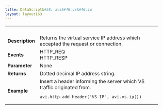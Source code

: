 ```yaml
---
title: DataScript&#58; avi&#46;vs&#46;ip
layout: layout163
---
```

<table class="table table-hover table table-bordered table-hover">  
<tbody>       
<tr>   
<td><span style="color: white; font-size: medium;"><strong>Function</strong></span></td>
<td><span style="color: white;"><b>avi.vs.ip()</b></span></td>
</tr>
<tr>   
<td><span style="font-size: medium;"><strong>Description</strong></span></td>
<td>Returns the virtual service IP address which accepted the request or connection.</td>
</tr>
<tr>   
<td><span style="font-size: medium;"><strong>Events</strong></span></td>
<td>HTTP_REQ<br> HTTP_RESP</td>
</tr>
<tr>   
<td><span style="font-size: medium;"><strong>Parameter</strong></span></td>
<td>None</td>
</tr>
<tr>   
<td><span style="font-size: medium;"><strong>Returns</strong></span></td>
<td>Dotted decimal IP address string.</td>
</tr>
<tr>   
<td><span style="font-size: medium;"><strong>Example</strong></span></td>
<td>Insert a header informing the server which VS traffic originated from.<br> 
<!-- Crayon Syntax Highlighter v2.7.1 --> <pre><code class="language-lua">avi.http.add_header("VS_IP", avi.vs.ip())</code></pre> 
<!-- [Format Time: 0.0009 seconds] --></td>
</tr>
</tbody>
</table> 